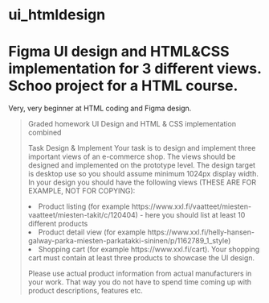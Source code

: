 # ui_htmldesign
<h1>Figma UI design and HTML&amp;CSS implementation for 3 different views. Schoo project for a HTML course.</h1>
<p>Very, very beginner at HTML coding and Figma design.</p>

<blockquote>Graded homework UI Design and HTML & CSS implementation combined

Task
Design & Implement
Your task is to design and implement three important views of an e-commerce shop. The views should be designed and implemented on the prototype level. 
The design target is desktop use so you should assume minimum 1024px display width.
In your design you should have the following views (THESE ARE FOR EXAMPLE, NOT FOR COPYING):
<li>Product listing (for example https://www.xxl.fi/vaatteet/miesten-vaatteet/miesten-takit/c/120404) - here you should list at least 10 different products</li>
<li>Product detail view (for example https://www.xxl.fi/helly-hansen-galway-parka-miesten-parkatakki-sininen/p/1162789_1_style)</li>
<li>Shopping cart (for example https://www.xxl.fi/cart). Your shopping cart must contain at least three products to showcase the UI design. </li>

Please use actual product information from actual manufacturers in your work. That way you do not have to spend time coming up with product descriptions, features etc.
</blockquote>
